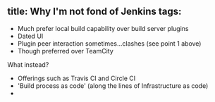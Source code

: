 title: Why I'm not fond of Jenkins
tags:
---

* Much prefer local build capability over build server plugins
* Dated UI
* Plugin peer interaction sometimes...clashes (see point 1 above)
* Though preferred over TeamCity

What instead?
* Offerings such as Travis CI and Circle CI
* 'Build process as code' (along the lines of Infrastructure as code)
* 
